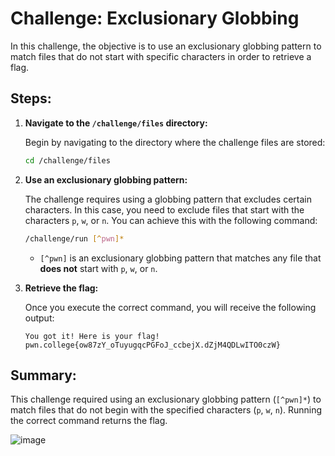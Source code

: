 # Challenge: Exclusionary Globbing

In this challenge, the objective is to use an exclusionary globbing pattern to match files that do not start with specific characters in order to retrieve a flag.

## Steps:

1. **Navigate to the `/challenge/files` directory:**

    Begin by navigating to the directory where the challenge files are stored:

    ```bash
    cd /challenge/files
    ```

2. **Use an exclusionary globbing pattern:**

    The challenge requires using a globbing pattern that excludes certain characters. In this case, you need to exclude files that start with the characters `p`, `w`, or `n`. You can achieve this with the following command:

    ```bash
    /challenge/run [^pwn]*
    ```

    - `[^pwn]` is an exclusionary globbing pattern that matches any file that **does not** start with `p`, `w`, or `n`.

3. **Retrieve the flag:**

    Once you execute the correct command, you will receive the following output:

    ```
    You got it! Here is your flag!
    pwn.college{ow87zY_oTuyugqcPGFoJ_ccbejX.dZjM4QDLwITO0czW}
    ```

## Summary:

This challenge required using an exclusionary globbing pattern (`[^pwn]*`) to match files that do not begin with the specified characters (`p`, `w`, `n`). Running the correct command returns the flag.


![image](https://github.com/user-attachments/assets/54f4d555-cfaa-463f-b3d5-3732e76eb87b)
